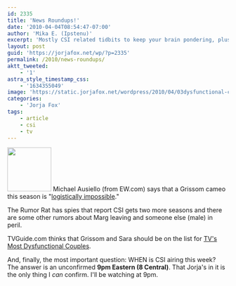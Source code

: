 ```yaml
---
id: 2335
title: 'News Roundups!'
date: '2010-04-04T08:54:47-07:00'
author: 'Mika E. (Ipstenu)'
excerpt: 'Mostly CSI related tidbits to keep your brain pondering, plus a totally non-definitive answer to when CSI''s airing this week.'
layout: post
guid: 'https://jorjafox.net/wp/?p=2335'
permalink: /2010/news-roundups/
aktt_tweeted:
    - '1'
astra_style_timestamp_css:
    - '1634355049'
image: 'https://static.jorjafox.net/wordpress/2010/04/03dysfunctional-couples-csi2.jpg'
categories:
    - 'Jorja Fox'
tags:
    - article
    - csi
    - tv
---
```


<a href="//static.jorjafox.net/wordpress/2010/04/03dysfunctional-couples-csi2.jpg"><img src="//static.jorjafox.net/wordpress/2010/04/03dysfunctional-couples-csi2-100x100.jpg" alt="" title="03dysfunctional-couples-csi2" width="100" height="100" class="alignleft size-thumbnail wp-image-2342" /></a> Michael Ausiello (from EW.com) says that a Grissom cameo this season is "<a href="http://ausiellofiles.ew.com/2010/03/31/ask-ausiello-true-blood-lost-glee/">logistically impossible</a>."

The Rumor Rat has spies that report CSI gets two more seasons and there are some other rumors about Marg leaving and someone else (male) in peril.

TVGuide.com thinks that Grissom and Sara should be on the list for <a href="http://www.tvguide.com/PhotoGallery/TVs-Dysfunctional-Couples-1016443/1016445">TV's Most Dysfunctional Couples</a>.

And, finally, the most important question: WHEN is CSI airing this week?  The answer is an unconfirmed <strong>9pm Eastern (8 Central)</strong>.  That Jorja's in it is the only thing I <em>can</em> confirm.  I'll be watching at 9pm.